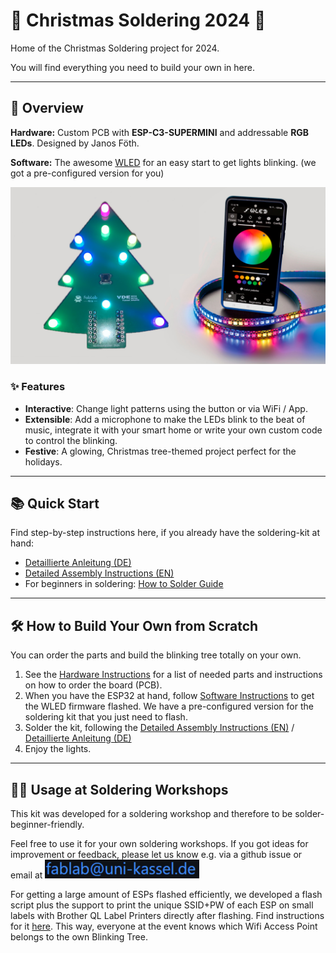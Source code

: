 # 🎄 Christmas Soldering 2024 🎄

Home of the Christmas Soldering project for 2024.

You will find everything you need to build your own in here.

---

## 👀 Overview

**Hardware:** Custom PCB with **ESP-C3-SUPERMINI** and addressable **RGB LEDs**.
Designed by Janos Föth.

**Software:** The awesome [WLED](https://github.com/Aircoookie/WLED) for an easy start to get lights blinking. (we got a pre-configured version for you)

![PCB Front Side](/documentation/images/Overview.png)

### ✨ Features

- **Interactive**: Change light patterns using the button or via WiFi / App.
- **Extensible**: Add a microphone to make the LEDs blink to the beat of music, integrate it with your smart home or write your own custom code to control the blinking.
- **Festive**: A glowing, Christmas tree-themed project perfect for the holidays.

---

## 📚 Quick Start

Find step-by-step instructions here, if you already have the soldering-kit at hand:

- [Detaillierte Anleitung (DE)](/documentation/Build%20Instructions%20DE.md)
- [Detailed Assembly Instructions (EN)](/documentation/Build%20Instructions%20EN.md)
- For beginners in soldering: [How to Solder Guide](/documentation/How%20to%20Solder.md)


---

## 🛠 How to Build Your Own from Scratch

You can order the parts and build the blinking tree totally on your own.

1. See the [Hardware Instructions](/pcb_christmas_soldering_kit/Hardware_Instructions.md) for a list of needed parts and instructions on how to order the board (PCB).
2. When you have the ESP32 at hand, follow [Software Instructions](/WLED_Firmware/Readme.md) to get the WLED firmware flashed. We have a pre-configured version for the soldering kit that you just need to flash.
3. Solder the kit, following the [Detailed Assembly Instructions (EN)](/documentation/Build%20Instructions%20EN.md) / [Detaillierte Anleitung (DE)](/documentation/Build%20Instructions%20DE.md)
4. Enjoy the lights.

---

## 👩‍🏭 Usage at Soldering Workshops

This kit was developed for a soldering workshop and therefore to be solder-beginner-friendly.

Feel free to use it for your own soldering workshops. If you got ideas for improvement or feedback, please let us know e.g. via a github issue or email at ![email address image](/documentation/images/email.png)

For getting a large amount of ESPs flashed efficiently, we developed a flash script plus the support to print the unique SSID+PW of each ESP on small labels with Brother QL Label Printers directly after flashing. Find instructions for it [here](/WLED_Firmware/Readme.md). This way, everyone at the event knows which Wifi Access Point belongs to the own Blinking Tree.
